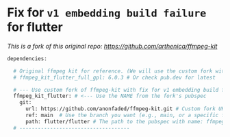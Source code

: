 # Fix for `v1 embedding build failure` for flutter

_This is a fork of this original repo: https://github.com/arthenica/ffmpeg-kit_

```bash
dependencies:

  # Original ffmpeg kit for reference. (We will use the custom fork with fix for v1 embedding build failure)
  # ffmpeg_kit_flutter_full_gpl: 6.0.3 # Or check pub.dev for latest

  # --- Use custom fork of ffmpeg-kit with fix for v1 embedding build failure ---
  ffmpeg_kit_flutter: # <--- Use the NAME from the fork's pubspec
    git:
      url: https://github.com/anonfaded/ffmpeg-kit.git # Custom fork URL
      ref: main  # Use the branch you want (e.g., main, or a specific fix branch if you create one)
      path: flutter/flutter # The path to the pubspec with name: ffmpeg_kit_flutter
  # ------------------------------------
```
